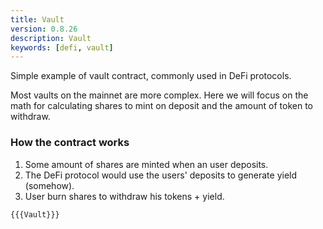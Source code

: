 ```yaml
---
title: Vault
version: 0.8.26
description: Vault
keywords: [defi, vault]
---
```


Simple example of vault contract, commonly used in DeFi protocols.

Most vaults on the mainnet are more complex. Here we will focus on the math for calculating shares to mint on deposit and the amount of token to withdraw.

### How the contract works

1. Some amount of shares are minted when an user deposits.
2. The DeFi protocol would use the users' deposits to generate yield (somehow).
3. User burn shares to withdraw his tokens + yield.

```solidity
{{{Vault}}}
```
